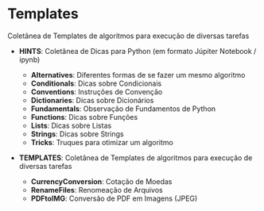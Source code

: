 # Templates
Coletânea de Templates de algoritmos para execução de diversas tarefas

- **HINTS**: Coletânea de Dicas para Python (em formato Júpiter Notebook / ipynb)
  - **Alternatives**: Diferentes formas de se fazer um mesmo algoritmo
  - **Conditionals**: Dicas sobre Condicionais
  - **Conventions**: Instruções de Convenção
  - **Dictionaries**: Dicas sobre Dicionários
  - **Fundamentals**: Observação de Fundamentos de Python
  - **Functions**: Dicas sobre Funções
  - **Lists**: Dicas sobre Listas
  - **Strings**: Dicas sobre Strings
  - **Tricks**: Truques para otimizar um algoritmo

- **TEMPLATES**: Coletânea de Templates de algoritmos para execução de diversas tarefas
  - **CurrencyConversion**: Cotação de Moedas
  - **RenameFiles**: Renomeação de Arquivos
  - **PDFtoIMG**: Conversão de PDF em Imagens (JPEG) 
